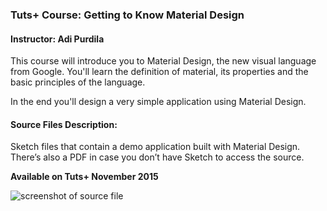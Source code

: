 ### Tuts+ Course: Getting to Know Material Design
#### Instructor: Adi Purdila

This course will introduce you to Material Design, the new visual language from Google. You'll learn the definition of material, its properties and the basic principles of the language.

In the end you'll design a very simple application using Material Design.

#### Source Files Description:

Sketch files that contain a demo application built with Material Design. There’s also a PDF in case you don’t have Sketch to access the source.

**Available on Tuts+ November 2015**

![screenshot of source file](https://raw.githubusercontent.com/tutsplus/getting-to-know-material-design/master/Screenshot.png)
